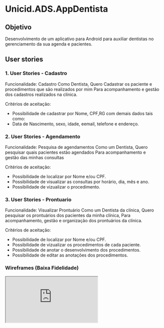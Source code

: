 # Unicid.ADS.AppDentista

## Objetivo

Desenvolvimento de um aplicativo para Android para auxiliar dentistas no gerenciamento da sua agenda e pacientes.

## User stories

### 1. User Stories - Cadastro

Funcionalidade: Cadastro
Como Dentista,
Quero Cadastrar os paciente e procedimentos que são realizados por mim
Para acompanhamento e gestão dos cadastros realizados na clínica.

Critérios de aceitação:
- Possibilidade de cadastrar por Nome, CPF,RG com demais dados tais como:
- Data de Nascimento, sexo, idade, eemail, telefone e endereço.

### 2. User Stories - Agendamento

Funcionalidade: Pesquisa de agendamentos
Como um Dentista,
Quero pesquisar quais pacientes estão agendados
Para acompanhamento e gestão das minhas consultas

Critérios de aceitação:
- Possibilidade de localizar por Nome e/ou CPF.
- Possibilidade de visualizar as consultas por horário, dia, mês e ano.
- Possibilidade de vizualizar o procedimento.

### 3. User Stories - Prontuario

Funcionalidade: Visualizar Prontuário
Como um Dentista da clínica,
Quero pesquisar os prontuários dos pacientes da minha clínica,
Para acompanhamento, gestão e organização dos prontuários da clínica.

Critérios de aceitação:
- Possibilidade de localizar por Nome e/ou CPF.
- Possibilidade de vizualizar os procedimentos de cada paciente.
- Possibilidade de anotar o desenvolvimento dos procedimentos.
- Possibilidade de editar as anotações dos procedimentos.

### Wireframes (Baixa Fidelidade)

<iframe src="https://www.figma.com/proto/xPoJfrisuBUflwWP3qXDtq/App-Clinica-Odontol%C3%B3gica?node-id=106%3A117&scaling=scale-down">
</iframe>

